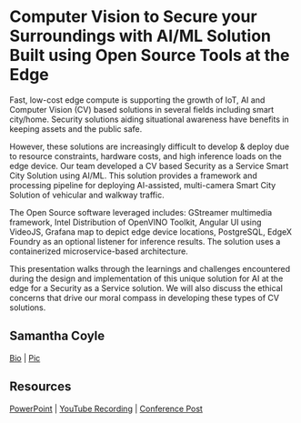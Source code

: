# Computer Vision to Secure your Surroundings with AI/ML Solution Built using Open Source Tools at the Edge

Fast, low-cost edge compute is supporting the growth of IoT, AI and Computer Vision (CV) based solutions in several fields including smart city/home. Security solutions aiding situational awareness have benefits in keeping assets and the public safe. 

However, these solutions are increasingly difficult to develop & deploy due to resource constraints, hardware costs, and high inference loads on the edge device. Our team developed a CV based Security as a Service Smart City Solution using AI/ML. This solution provides a framework and processing pipeline for deploying AI-assisted, multi-camera Smart City Solution of vehicular and walkway traffic.

The Open Source software leveraged includes: GStreamer multimedia framework, Intel Distribution of OpenVINO Toolkit, Angular UI using VideoJS, Grafana map to depict edge device locations, PostgreSQL, EdgeX Foundry as an optional listener for inference results. The solution uses a containerized microservice-based architecture.

This presentation walks through the learnings and challenges encountered during the design and implementation of this unique solution for AI at the edge for a Security as a Service solution. We will also discuss the ethical concerns that drive our moral compass in developing these types of CV solutions.

## Samantha Coyle

[Bio](./samantha-coyle-oss-bio.md) | [Pic](../../assets/samantha-coyle-pic-2022.jpg)

## Resources

[PowerPoint](./OSS_ComputerVision_to_Secure%20Surroundings_at_Edge.pdf) | [YouTube Recording](https://youtu.be/l2ttxMVFM3s) | [Conference Post](https://ossna2022.sched.com/event/11Nhu/computer-vision-to-secure-your-surroundings-with-aiml-solution-built-using-open-source-tools-at-the-edge-samantha-coyle-neethu-elizabeth-simon-intel-corporation)